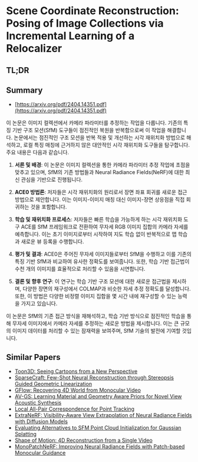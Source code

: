 # Scene Coordinate Reconstruction: Posing of Image Collections via Incremental Learning of a Relocalizer
## TL;DR
## Summary
- [https://arxiv.org/pdf/2404.14351.pdf](https://arxiv.org/pdf/2404.14351.pdf)

이 논문은 이미지 컬렉션에서 카메라 파라미터를 추정하는 작업을 다룹니다. 기존의 특징 기반 구조 모션(SfM) 도구들이 점진적인 복원을 반복함으로써 이 작업을 해결합니다. 논문에서는 점진적인 구조 모션을 반복 적용 및 개선하는 시각 재위치화 방법으로 해석하고, 로컬 특징 매칭에 근거하지 않은 대안적인 시각 재위치화 도구들을 탐구합니다. 주요 내용은 다음과 같습니다.

1. **서론 및 배경**: 이 논문은 이미지 컬렉션을 통한 카메라 파라미터 추정 작업에 초점을 맞추고 있으며, SfM의 기존 방법들과 Neural Radiance Fields(NeRF)에 대한 최신 관심을 기반으로 진행됩니다.

2. **ACE0 방법론**: 저자들은 시각 재위치화의 원리로서 장면 좌표 회귀를 새로운 접근 방법으로 제안합니다. 이는 이미지-이미지 매칭 대신 이미지-장면 상응점을 직접 회귀하는 것을 포함합니다.

3. **학습 및 재위치화 프로세스**: 저자들은 빠른 학습을 가능하게 하는 시각 재위치화 도구 ACE를 SfM 프레임워크로 전환하여 무자세 RGB 이미지 집합의 카메라 자세를 예측합니다. 이는 초기 이미지로부터 시작하여 지도 학습 없이 반복적으로 맵 학습과 새로운 뷰 등록을 수행합니다.

4. **평가 및 결과**: ACE0은 주어진 무자세 이미지들로부터 SfM을 수행하고 이를 기존의 특징 기반 SfM과 비교하여 유사한 정확도를 보여줍니다. 또한, 학습 기반 접근법이 수천 개의 이미지를 효율적으로 처리할 수 있음을 시연합니다.

5. **결론 및 향후 연구**: 이 연구는 학습 기반 구조 모션에 대한 새로운 접근법을 제시하며, 다양한 장면의 재구성에서 COLMAP과 비슷한 자세 추정 정확도를 달성합니다. 또한, 이 방법은 다양한 비정렬 이미지 집합을 몇 시간 내에 재구성할 수 있는 능력을 가지고 있습니다.

이 논문은 SfM의 기존 접근 방식을 재해석하고, 학습 기반 방식으로 점진적인 학습을 통해 무자세 이미지에서 카메라 자세를 추정하는 새로운 방법을 제시합니다. 이는 큰 규모의 이미지 데이터를 처리할 수 있는 잠재력을 보여주며, SfM 기술의 발전에 기여할 것입니다.

## Similar Papers
- [Toon3D: Seeing Cartoons from a New Perspective](2405.10320.md)
- [SparseCraft: Few-Shot Neural Reconstruction through Stereopsis Guided Geometric Linearization](2407.14257.md)
- [GFlow: Recovering 4D World from Monocular Video](2405.18426.md)
- [AV-GS: Learning Material and Geometry Aware Priors for Novel View Acoustic Synthesis](2406.08920.md)
- [Local All-Pair Correspondence for Point Tracking](2407.15420.md)
- [ExtraNeRF: Visibility-Aware View Extrapolation of Neural Radiance Fields with Diffusion Models](2406.06133.md)
- [Evaluating Alternatives to SFM Point Cloud Initialization for Gaussian Splatting](2404.12547.md)
- [Shape of Motion: 4D Reconstruction from a Single Video](2407.13764.md)
- [MonoPatchNeRF: Improving Neural Radiance Fields with Patch-based Monocular Guidance](2404.08252.md)
